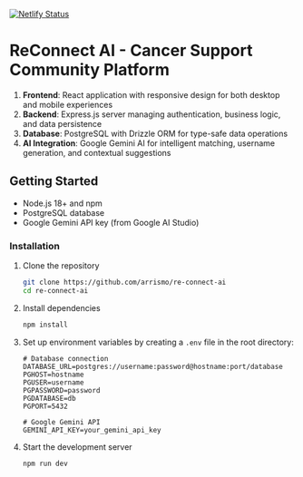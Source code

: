 [![Netlify Status](https://api.netlify.com/api/v1/badges/c7242398-ae5c-4e17-b652-62ebd587996f/deploy-status)](https://app.netlify.com/sites/reconnect-ai/deploys)

# ReConnect AI - Cancer Support Community Platform


1. **Frontend**: React application with responsive design for both desktop and mobile experiences
2. **Backend**: Express.js server managing authentication, business logic, and data persistence
3. **Database**: PostgreSQL with Drizzle ORM for type-safe data operations
4. **AI Integration**: Google Gemini AI for intelligent matching, username generation, and contextual suggestions

## Getting Started
- Node.js 18+ and npm
- PostgreSQL database
- Google Gemini API key (from Google AI Studio)

### Installation

1. Clone the repository
   ```bash
   git clone https://github.com/arrismo/re-connect-ai
   cd re-connect-ai
   ```

2. Install dependencies
   ```bash
   npm install
   ```

3. Set up environment variables by creating a `.env` file in the root directory:
   ```
   # Database connection
   DATABASE_URL=postgres://username:password@hostname:port/database
   PGHOST=hostname
   PGUSER=username
   PGPASSWORD=password
   PGDATABASE=db
   PGPORT=5432
   
   # Google Gemini API
   GEMINI_API_KEY=your_gemini_api_key
   ```


4. Start the development server
   ```bash
   npm run dev
   ```


